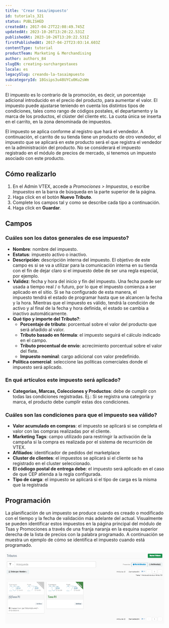 ```yaml
---
title: 'Crear tasa/impuesto'
id: tutorials_321
status: PUBLISHED
createdAt: 2017-04-27T22:08:49.745Z
updatedAt: 2023-10-26T13:20:22.531Z
publishedAt: 2023-10-26T13:20:22.531Z
firstPublishedAt: 2017-04-27T23:03:14.603Z
contentType: tutorial
productTeam: Marketing & Merchandising
author: authors_84
slugEN: creating-surchargestaxes
locale: es
legacySlug: creando-la-tasaimpuesto
subcategoryId: 18Gsips3u48UYCu0Ku2sWm
---
```


El impuesto es lo contrario de la promoción, es decir, un porcentaje adicional introducido en el precio del producto, para aumentar el valor. El impuesto puede ajustarse teniendo en cuenta los distintos tipos de condiciones, tales como rango de códigos postales, el departamento y la marca de los productos, el clúster del cliente etc. La cuota única se inserta en el carrito, en la zona denominada de impuestos.

El impuesto se aplica conforme al registro que hará el vendedor. A continuación, el carrito de su tienda tiene un producto de otro vendedor, el impuesto que se aplicará en este producto será el que registra el vendedor en la administración del producto. No se considerará el impuesto registrado en el módulo de precios de mercado, si tenemos un impuesto asociado con este producto.

## Cómo realizarlo

1. En el Admin VTEX, accede a *Promociones > Impuestos*, o escribe *Impuestos* en la barra de búsqueda en la parte superior de la página.
2. Haga click en el botón **Nuevo Tributo**.
3. Complete los campos tal y como se describe cada tipo a continuación.
4. Haga click en **Guardar**.

## Campos

### Cuáles son los datos generales de ese impuesto?

- **Nombre**: nombre del impuesto.
- **Estatus**: impuesto activo o inactivo.
- **Descripción**: descripción interna del impuesto. El objetivo de este campo es si se va a utilizar para la comunicación interna en su tienda con el fin de dejar claro si el impuesto debe de ser una regla especial, por ejemplo.
- **Validez**: fecha y hora del inicio y fin del impuesto. Una fecha puede ser usada a tiempo real / o futuro, por lo que el impuesto comienza a ser aplicado en el sitio. Si se ha configurado de esta manera, el impuesto tendrá el estado de programar hasta que se alcancen la fecha y la hora. Mientras que el impuesto es válido, tendrá la condición de activo y al final de la fecha y hora definida, el estado se cambia a inactivo automáticamente.
- **Qué tipo y importe del Tributo?**:
  - **Porcentaje de tributo**: porcentual sobre el valor del producto que será añadido al valor.
  - **Tributo basado en fórmula**: el impuesto seguirá el cálculo indicado en el campo.
  - **Tributo procentual de envío**: acrecimiento porcentual sobre el valor del flete.
  - **Impuesto nominal**: cargo adicional con valor predefinido.
- **Política comercial**: seleccione las políticas comerciales donde el impuesto será aplicado.

### En qué artículos este impuesto será aplicado?

- **Categorias, Marcas, Colecciones y Productos**: debe de cumplir con todas las condiciones registradas. Ej.: Si se registra una categoría y marca, el producto debe cumplir estas dos condiciones.

### Cuáles son las condiciones para que el impuesto sea válido?

- **Valor acumulado en compras**: el impuesto se aplicará si se completa el valor con las compras realizadas por el cliente.
- **Marketing Tags**: campo utilizado para restringir la activación de la campaña si la compra es realizada por el sistema de recurrición de VTEX.
- **Afiliados**: identificador de pedidos del marketplace
- **Cluster de clientes**: el impuestos se aplicará si el cliente se ha registrado en el cluster seleccionado.
- **El códiogo postal de entrega debe**: el impuesto será aplicado en el caso de que CEP atienda a la regla configurada.
- **Tipo de carga**: el impuesto se aplicará si el tipo de carga es la misma que la registrada

## Programación

La planificación de un impuesto se produce cuando es creado o modificado con el tiempo y la fecha de validación más adelante del actual. Visualmente se pueden identificar estos impuestos en la página principal del módulo de Tsas y Promociones a través de una franja naranja en la esquina superior derecha de la lista de precios con la palabra programado. A continuación se muestra un ejemplo de cómo se identifica el impuesto cuando está programado.

![agendamento.es](https://raw.githubusercontent.com/vtexdocs/help-center-content/refs/heads/main/docs/es/tutorials/Promotions%20&%20taxes/Taxes/creando-la-tasaimpuesto_1.png)
